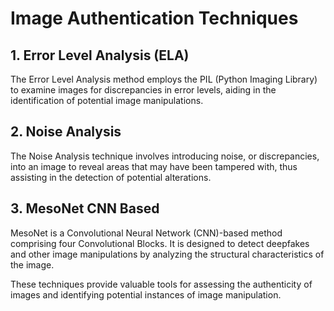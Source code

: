 # Image Authentication Techniques

## 1. Error Level Analysis (ELA)
The Error Level Analysis method employs the PIL (Python Imaging Library) to examine images for discrepancies in error levels, aiding in the identification of potential image manipulations.

## 2. Noise Analysis
The Noise Analysis technique involves introducing noise, or discrepancies, into an image to reveal areas that may have been tampered with, thus assisting in the detection of potential alterations.

## 3. MesoNet CNN Based
MesoNet is a Convolutional Neural Network (CNN)-based method comprising four Convolutional Blocks. It is designed to detect deepfakes and other image manipulations by analyzing the structural characteristics of the image.

These techniques provide valuable tools for assessing the authenticity of images and identifying potential instances of image manipulation.
